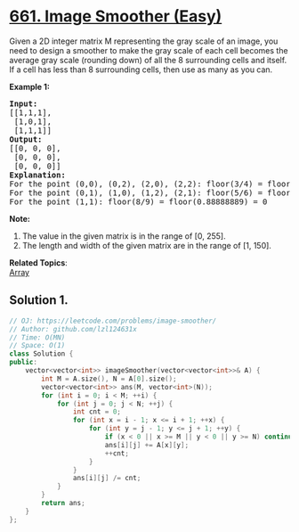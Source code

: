 # [661. Image Smoother (Easy)](https://leetcode.com/problems/image-smoother/)

<p>Given a 2D integer matrix M representing the gray scale of an image, you need to design a smoother to make the gray scale of each cell becomes the average gray scale (rounding down) of all the 8 surrounding cells and itself.  If a cell has less than 8 surrounding cells, then use as many as you can.</p>

<p><b>Example 1:</b><br>
</p><pre><b>Input:</b>
[[1,1,1],
 [1,0,1],
 [1,1,1]]
<b>Output:</b>
[[0, 0, 0],
 [0, 0, 0],
 [0, 0, 0]]
<b>Explanation:</b>
For the point (0,0), (0,2), (2,0), (2,2): floor(3/4) = floor(0.75) = 0
For the point (0,1), (1,0), (1,2), (2,1): floor(5/6) = floor(0.83333333) = 0
For the point (1,1): floor(8/9) = floor(0.88888889) = 0
</pre>
<p></p>

<p><b>Note:</b><br>
</p><ol>
<li>The value in the given matrix is in the range of [0, 255].</li>
<li>The length and width of the given matrix are in the range of [1, 150].</li>
</ol>
<p></p>

**Related Topics**:  
[Array](https://leetcode.com/tag/array/)

## Solution 1.

```cpp
// OJ: https://leetcode.com/problems/image-smoother/
// Author: github.com/lzl124631x
// Time: O(MN)
// Space: O(1)
class Solution {
public:
    vector<vector<int>> imageSmoother(vector<vector<int>>& A) {
        int M = A.size(), N = A[0].size();
        vector<vector<int>> ans(M, vector<int>(N));
        for (int i = 0; i < M; ++i) {
            for (int j = 0; j < N; ++j) {
                int cnt = 0;
                for (int x = i - 1; x <= i + 1; ++x) {
                    for (int y = j - 1; y <= j + 1; ++y) {
                        if (x < 0 || x >= M || y < 0 || y >= N) continue;
                        ans[i][j] += A[x][y];
                        ++cnt;
                    }
                }
                ans[i][j] /= cnt;
            }
        }
        return ans;
    }
};
```